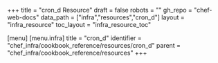 +++
title = "cron_d Resource"
draft = false
robots = ""
gh_repo = "chef-web-docs"
data_path = ["infra","resources","cron_d"]
layout = "infra_resource"
toc_layout = "infra_resource_toc"

[menu]
  [menu.infra]
    title = "cron_d"
    identifier = "chef_infra/cookbook_reference/resources/cron_d"
    parent = "chef_infra/cookbook_reference/resources"
+++

<!-- The contents of this page are automatically generated from the cron_d.yaml file in the data directory. -->
<!-- To suggest a change, edit the https://github.com/chef/chef/blob/master/lib/chef/resource/cron_d.rb file
      and submit a pull request to the https://github.com/chef/chef repository. -->
